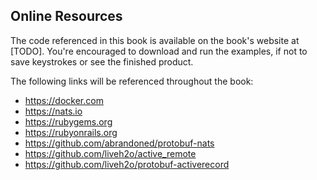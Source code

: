 ## Online Resources

The code referenced in this book is available on the book's website at [TODO]. You're encouraged to download and run the examples, if not to save keystrokes or see the finished product.

The following links will be referenced throughout the book:

* https://docker.com
* https://nats.io
* https://rubygems.org
* https://rubyonrails.org
* https://github.com/abrandoned/protobuf-nats
* https://github.com/liveh2o/active_remote
* https://github.com/liveh2o/protobuf-activerecord
